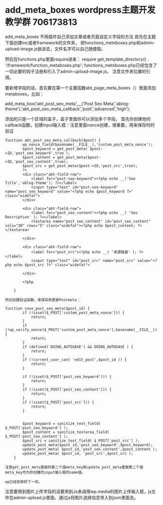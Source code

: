 # add_meta_boxes wordpress主题开发教学群 706173813
add_meta_boxes 
不用插件自己添加文章或者页面自定义字段的方法
首先在主题下面创建inc或者framework的文件夹，
把functions_metxboxes.php和admin-upload-image.js放进去，文件名字可以自己随便取。

然后在functions.php里面require进来：
require get_template_directory() . '/framework/function_metaboxes.php';
functions_metxboxes.php已经包含了一切必要的钩子注册和引入了admin-upload-image.js，
注意文件夹位置的引用。

要新增字段的话，首先要在第一个主要函数abt_page_meta_boxes（）里面添加metaboxes，比如：

add_meta_box('abt_post_seo_meta',__('Post Seo Meta','ablog-theme'),'abt_post_seo_meta_callback','post','advanced','high');

添加的只是一个区域的盒子，盒子里面你可以添加多个字段。
首先你创建他的callback函数，创建input输入框：注意里面nonce创建，很重要，用来保存时的验证

	function abt_post_seo_meta_callback($post) {
			wp_nonce_field(basename(__FILE__),'custom_post_meta_nonce');
			$post_keyword = get_post_meta( $post->ID,'post_seo_keyword',true );
			$post_content = get_post_meta($post->ID,'post_seo_content',true);
			$post_src = get_post_meta($post->ID,'post_src',true);
			?>
			<div class="abt-field-row">
				<label for="post-seo-keyword"><?php echo __('Seo Title','ablog-theme'); ?></label>
				<input type="text" id="post-seo-keyword" name="post_seo_keyword" value="<?php echo $post_keyword ?>" class="widefat">
			</div>
			
			<div class="abt-field-row">
				<label for="post_seo_content"><?php echo __( 'Seo Description' ); ?></label>
				<textarea name="post_seo_content" id="post_seo_content" cols="30" rows="5" class="widefat"><?php echo $post_content; ?></textarea>
				
			</div>

			<div class="abt-field-row">
				<label for="post_src"><?php echo __( '来源链接' ); ?></label>
				<input type="text" id="post_src" name="post_src" value="<?php echo $post_src ?>" class="widefat">
				
			</div>

			<?php
			
		}
    
    然后创建验证函数，来保存和更新Postmeta：
    
    function save_post_seo_meta($post_id) {
			if (!isset($_POST['custom_post_meta_nonce'])) {
				return;
			}
			if (!wp_verify_nonce($_POST['custom_post_meta_nonce'],basename(__FILE__))) {
				return;
			}
			if (defined('DOING_AUTOSAVE') && DOING_AUTOSAVE ) {
				return;
			}
			if (!current_user_can( 'edit_post',$post_id )) {
				return;
			}

			if (!isset($_POST['post_seo_keyword'])) {
				return;
			}
			if (!isset($_POST['post_seo_content'])) {
				return;
			}
			if (!isset($_POST['post_src'])) {
				return;
			}


			$post_keyword = sanitize_text_field( $_POST['post_seo_keyword'] );
			$post_content = sanitize_textarea_field( $_POST['post_seo_content'] );
			$post_src = sanitize_text_field( $_POST['post_src'] );
			update_post_meta($post_id,'post_seo_keyword',$post_keyword);
			update_post_meta( $post_id,'post_seo_content',$post_content );
			update_post_meta( $post_id, 'post_src',$post_src );
		}
    
    注意get_post_meta里面的第二个值meta_key和update_post_meta里面第二个值meta_key均为你创建的input输入框的name值。
    
    wp已经安排好了一切。
    

注意要用到图片上传字段的话要用到Js来调用wp.media的图片上传输入框，js文件在admin-upload.js里面。通过js将图片选择信息导入到json里面去。


